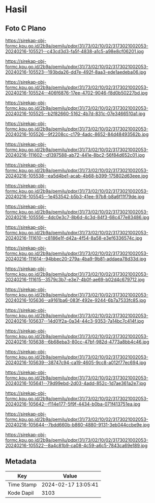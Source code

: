 # Hasil

## Foto C Plano

https://sirekap-obj-formc.kpu.go.id/2b9a/pemilu/pdpr/31/73/02/10/02/3173021002053-20240216-105521--c43cd3d3-fa5f-4838-a1c5-a98e8cf06201.jpg

https://sirekap-obj-formc.kpu.go.id/2b9a/pemilu/pdpr/31/73/02/10/02/3173021002053-20240216-105523--193bda26-dd7e-492f-8aa3-ede1aedeba06.jpg

https://sirekap-obj-formc.kpu.go.id/2b9a/pemilu/pdpr/31/73/02/10/02/3173021002053-20240216-105524--406f6876-17ee-4702-9046-f8d0b50227bd.jpg

https://sirekap-obj-formc.kpu.go.id/2b9a/pemilu/pdpr/31/73/02/10/02/3173021002053-20240216-105525--b2f82660-5162-4b7d-831c-07e3466510a1.jpg

https://sirekap-obj-formc.kpu.go.id/2b9a/pemilu/pdpr/31/73/02/10/02/3173021002053-20240216-105526--9f2208cc-c179-4adc-8652-84d48493562b.jpg

https://sirekap-obj-formc.kpu.go.id/2b9a/pemilu/pdpr/31/73/02/10/02/3173021002053-20240216-111602--d1397588-ab72-441e-8bc2-56f84d652c01.jpg

https://sirekap-obj-formc.kpu.go.id/2b9a/pemilu/pdpr/31/73/02/10/02/3173021002053-20240216-105538--ea5d4be1-acab-4b68-b399-175802d63eee.jpg

https://sirekap-obj-formc.kpu.go.id/2b9a/pemilu/pdpr/31/73/02/10/02/3173021002053-20240216-105545--1e453542-b5b3-41ee-97b8-b8a6f11f79de.jpg

https://sirekap-obj-formc.kpu.go.id/2b9a/pemilu/pdpr/31/73/02/10/02/3173021002053-20240216-105556--4dc0e3c7-8b6d-4c3d-84f3-68c477e83486.jpg

https://sirekap-obj-formc.kpu.go.id/2b9a/pemilu/pdpr/31/73/02/10/02/3173021002053-20240216-111610--c8186e1f-d42a-4f54-8a58-e3ef6336574c.jpg

https://sirekap-obj-formc.kpu.go.id/2b9a/pemilu/pdpr/31/73/02/10/02/3173021002053-20240216-111614--94bbec20-279a-4ba9-9b81-addaea78d33d.jpg

https://sirekap-obj-formc.kpu.go.id/2b9a/pemilu/pdpr/31/73/02/10/02/3173021002053-20240216-111615--3579c3b7-e3e7-4b0f-ae69-b02d4c679712.jpg

https://sirekap-obj-formc.kpu.go.id/2b9a/pemilu/pdpr/31/73/02/10/02/3173021002053-20240216-105636--a9161ba6-083f-492e-9244-6b7a7533fc85.jpg

https://sirekap-obj-formc.kpu.go.id/2b9a/pemilu/pdpr/31/73/02/10/02/3173021002053-20240216-105637--14d01f2a-0a34-44c3-9353-7a14bc7c414f.jpg

https://sirekap-obj-formc.kpu.go.id/2b9a/pemilu/pdpr/31/73/02/10/02/3173021002053-20240216-105638--6b68eba3-80cc-47bf-982d-4773a8bb4c46.jpg

https://sirekap-obj-formc.kpu.go.id/2b9a/pemilu/pdpr/31/73/02/10/02/3173021002053-20240216-105639--38747c94-ca19-4605-9cc8-a012f77ec694.jpg

https://sirekap-obj-formc.kpu.go.id/2b9a/pemilu/pdpr/31/73/02/10/02/3173021002053-20240216-105641--79d99ebd-2d03-4add-852c-1d7ae361a2e7.jpg

https://sirekap-obj-formc.kpu.go.id/2b9a/pemilu/pdpr/31/73/02/10/02/3173021002053-20240216-105642--f114e177-5f9f-4434-b0ba-071f413751ea.jpg

https://sirekap-obj-formc.kpu.go.id/2b9a/pemilu/pdpr/31/73/02/10/02/3173021002053-20240216-105644--7bdd660b-b860-4880-9131-3eb044ccbe9e.jpg

https://sirekap-obj-formc.kpu.go.id/2b9a/pemilu/pdpr/31/73/02/10/02/3173021002053-20240216-105522--8a4c81b9-ca08-4c59-a6c5-7843ca69e189.jpg


## Metadata

| Key        | Value               |
| ---------- | ------------------- |
| Time Stamp | 2024-02-17 13:05:41 |
| Kode Dapil | 3103                |



